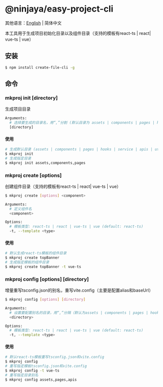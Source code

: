 # @ninjaya/easy-project-cli

其他语言：[English](./README.md) | 简体中文

本工具用于生成项目初始化目录以及组件目录（支持的模板有react-ts | react| vue-ts | vue）

## 安装

```bash
$ npm install create-file-cli -g
```

## 命令

### mkproj init [directory]

生成项目目录

```bash
Arguments:
  # 选择要生成的目录名，用“,”分割 (默认目录为 assets | components | pages | hooks | service | apis | utils)
  [directory]
```
#### 使用

```bash
# 生成默认目录 (assets | components | pages | hooks | service | apis | utils)
$ mkproj init
# 生成指定目录
$ mkproj init assets,components,pages
```



### mkproj create [options] <component>

创建组件目录（支持的模板有react-ts | react| vue-ts | vue）

```bash
$ mkproj create [options] <component>
```

```bash
Arguments: 
  # 定义组件名
  <component>

Options: 
  # 模板类型: react-ts | react | vue-ts | vue (default: react-ts)
  -t, --template <type>
```

#### 使用
```bash
# 默认生成react-ts模板的组件目录
$ mkproj create topBanner
# 生成指定模板的组件目录
$ mkproj create topBanner -t vue-ts
```

### mkproj config [options] [directory]

增量重写tsconfig.json的别名，重写vite.config（主要是配置alias和baseUrl）

```bash
$ mkproj config [options] [directory]
```

```bash
Arguments: 
  # 设置要配置别名的目录，用“,”分隔（默认为assets | components | pages | hooks | service | apis | utils）
  <directory>

Options: 
  # 模板类型: react-ts | react | vue-ts | vue (default: react-ts)
  -t, --template <type>
```
#### 使用
```bash
# 默认react-ts模板重写tsconfig.json和vite.config
$ mkproj config
# 重写指定模板tsconfig.json和vite.config
$ mkproj config -t vue-ts
# 重写指定目录别名
$ mkproj config assets,pages,apis
```

